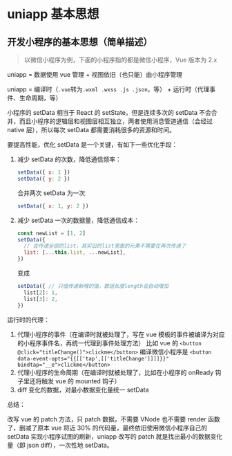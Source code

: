# uniapp 基本思想

## 开发小程序的基本思想（简单描述）

> 以微信小程序为例，下面的小程序指的都是微信小程序，Vue 版本为 2.x

uniapp = 数据使用 vue 管理 + 视图依旧（也只能）由小程序管理

uniapp = 编译时（`.vue`转为`.wxml .wxss .js .json`，等） + 运行时（代理事件、生命周期，等）

小程序的 setData 相当于 React 的 setState，但是连续多次的 setData 不会合并，而且小程序的逻辑层和视图层相互独立，两者使用消息管道通信（会经过 native 层），所以每次 setData 都需要消耗很多的资源和时间。

要提高性能，优化 setData 是一个关键，有如下一些优化手段：

1. 减少 setData 的次数，降低通信频率：

   ```js
   setData({ x: 1 })
   setData({ y: 2 })
   ```

   合并两次 setData 为一次

   ```js
   setData({ x: 1, y: 2 })
   ```

2. 减少 setData 一次的数据量，降低通信成本：

   ```js
   const newList = [1, 2]
   setData({
     // 会传递全部的list，其实旧的list里面的元素不需要在再次传递了
     list: [...this.list, ...newList],
   })
   ```

   变成

   ```js
   setData({ // 只值传递新增的值，数组长度length会自动增加
     list[2]: 1,
     list[3]: 2,
   })
   ```

运行时的代理：

1. 代理小程序的事件（在编译时就被处理了，写在 vue 模板的事件被编译为对应的小程序事件名，再统一代理到事件处理方法）
   比如 vue 的
   `<button @click="titleChange()">clickme</button>`
   编译微信小程序是
   `<button data-event-opts="{{[['tap',[['titleChange']]]]}}" bindtap="__e">clickme</button>`
2. 代理小程序的生命周期（在编译时就被处理了，比如在小程序的 onReady 钩子里还将触发 vue 的 mounted 钩子）
3. diff 变化的数据，对最小数据变化量统一 setData

总结：

改写 vue 的 patch 方法，只 patch 数据，不需要 VNode 也不需要 render 函数了，删减了原本 vue 将近 30% 的代码量，最终依旧使用微信小程序自己的 setData 实现小程序试图的刷新，uniapp 改写的 patch 就是找出最小的数据变化量（即 json diff），一次性地 setData。

